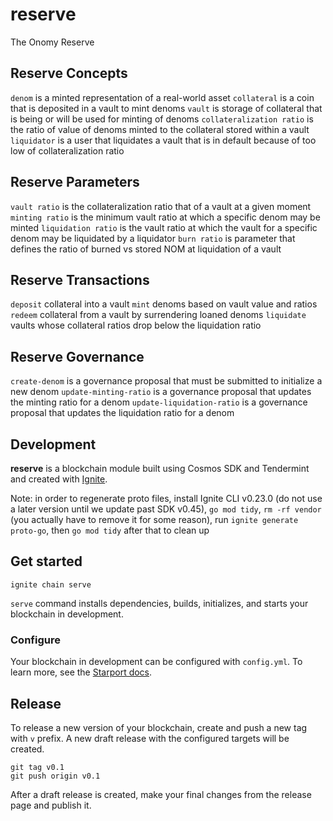 # reserve

The Onomy Reserve

## Reserve Concepts

`denom` is a minted representation of a real-world asset
`collateral` is a coin that is deposited in a vault to mint denoms
`vault` is storage of collateral that is being or will be used for minting of denoms
`collateralization ratio` is the ratio of value of denoms minted to the collateral stored within a vault
`liquidator` is a user that liquidates a vault that is in default because of too low of collateralization ratio

## Reserve Parameters

`vault ratio` is the collateralization ratio that of a vault at a given moment
`minting ratio` is the minimum vault ratio at which a specific denom may be minted
`liquidation ratio` is the vault ratio at which the vault for a specific denom may be liquidated by a liquidator
`burn ratio` is parameter that defines the ratio of burned vs stored NOM at liquidation of a vault

## Reserve Transactions

`deposit` collateral into a vault
`mint` denoms based on vault value and ratios
`redeem` collateral from a vault by surrendering loaned denoms
`liquidate` vaults whose collateral ratios drop below the liquidation ratio

## Reserve Governance

`create-denom` is a governance proposal that must be submitted to initialize a new denom
`update-minting-ratio` is a governance proposal that updates the minting ratio for a denom
`update-liquidation-ratio` is a governance proposal that updates the liquidation ratio for a denom

## Development

**reserve** is a blockchain module built using Cosmos SDK and Tendermint and created with [Ignite](https://github.com/ignite/cli).

Note: in order to regenerate proto files, install Ignite CLI v0.23.0 (do not use a later version until we update past SDK v0.45), `go mod tidy`, `rm -rf vendor` (you actually have to remove it for some reason), run `ignite generate proto-go`, then `go mod tidy` after that to clean up

## Get started

```
ignite chain serve
```

`serve` command installs dependencies, builds, initializes, and starts your blockchain in development.

### Configure

Your blockchain in development can be configured with `config.yml`. To learn more, see the [Starport docs](https://docs.starport.com).

## Release

To release a new version of your blockchain, create and push a new tag with `v` prefix. A new draft release with the configured targets will be created.

```
git tag v0.1
git push origin v0.1
```

After a draft release is created, make your final changes from the release page and publish it.
